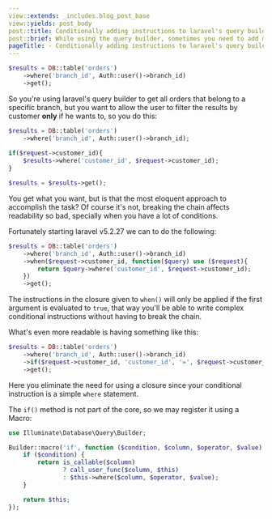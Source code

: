 ```yaml
---
view::extends: _includes.blog_post_base
view::yields: post_body
post::title: Conditionally adding instructions to laravel's query builder
post::brief: While using the query builder, sometimes you need to add more instructions based on specific conditions, in this post I'm going to share with you how to accomplish this without breaking method chaining.
pageTitle: - Conditionally adding instructions to laravel's query builder
---
```


```php
$results = DB::table('orders')
	->where('branch_id', Auth::user()->branch_id)
	->get();
```

So you're using laravel's query builder to get all orders that belong to a specific branch, but you want to allow the user to filter the results by customer **only** if he wants to, so you do this:

```php
$results = DB::table('orders')
	->where('branch_id', Auth::user()->branch_id);
	
if($request->customer_id){
	$results->where('customer_id', $request->customer_id);
}

$results = $results->get();
```

You get what you want, but is that the most eloquent approach to accomplish the task? Of course it's not, breaking the chain affects readability so bad, specially when you have a lot of conditions.

Fortunately starting laravel v5.2.27 we can to do the following:

```php
$results = DB::table('orders')
	->where('branch_id', Auth::user()->branch_id)
	->when($request->customer_id, function($query) use ($request){
		return $query->where('customer_id', $request->customer_id);
	})
	->get();
```

The instructions in the closure given to `when()` will only be applied if the first argument is evaluated to `true`, that way you'll be able to write complex conditional instructions without having to break the chain.

What's even more readable is having something like this:

```php
$results = DB::table('orders')
	->where('branch_id', Auth::user()->branch_id)
	->if($request->customer_id, 'customer_id', '=', $request->customer_id)
	->get();
```

Here you eliminate the need for using a closure since your conditional instruction is a simple `where` statement.

The `if()` method is not part of the core, so we may register it using a Macro:

```php
use Illuminate\Database\Query\Builder;

Builder::macro('if', function ($condition, $column, $operator, $value) {
    if ($condition) {
        return is_callable($column)
               ? call_user_func($column, $this)
               : $this->where($column, $operator, $value);
    }

    return $this;
});
```